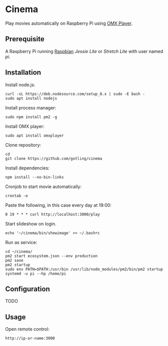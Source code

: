 # Cinema
Play movies automatically on Raspberry Pi using [OMX Player](http://elinux.org/Omxplayer).

## Prerequisite

A Raspberry Pi running [Raspbian](https://www.raspberrypi.org/downloads/raspbian/) *Jessie Lite* or *Stretch Lite* with user named *pi*.

## Installation

Install node.js:

    curl -sL https://deb.nodesource.com/setup_8.x | sudo -E bash -
    sudo apt install nodejs

Install process manager:

    sudo npm install pm2 -g

Install OMX player:

    sudo apt install omxplayer

Clone repository:

    cd
    git clone https://github.com/gotling/cinema

Install dependencies:

    npm install --no-bin-links

Cronjob to start movie automatically:

    crontab -e

Paste the following, in this case every day at 19:00:

    0 19 * * * curl http://localhost:3000/play

Start slideshow on login.

    echo '~/cinema/bin/showimage' >> ~/.bashrc

Run as service:

    cd ~/cinema/
    pm2 start ecosystem.json --env production
    pm2 save
    pm2 startup
    sudo env PATH=$PATH:/usr/bin /usr/lib/node_modules/pm2/bin/pm2 startup systemd -u pi --hp /home/pi

## Configuration

TODO

## Usage

Open remote control:

    http://ip-or-name:3000

